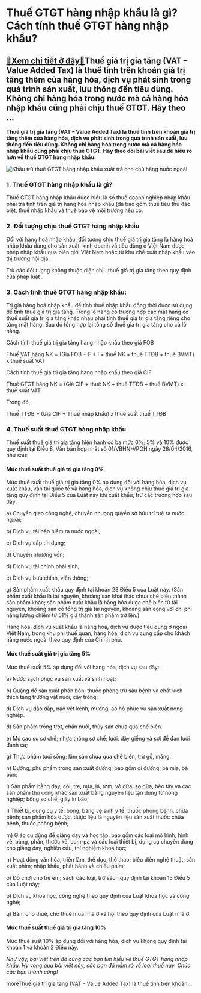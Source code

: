 Thuế GTGT hàng nhập khẩu là gì? Cách tính thuế GTGT hàng nhập khẩu?
===================================================================

[:gift:Xem chi tiết ở đây:gift:](https://hddtvn.com/thue-gtgt-hang-nhap-khau-la-gi-cach-tinh-thue-gtgt-hang-nhap-khau/)Thuế giá trị gia tăng (VAT – Value Added Tax) là thuế tính trên khoản giá trị tăng thêm của hàng hóa, dịch vụ phát sinh trong quá trình sản xuất, lưu thông đến tiêu dùng. Không chỉ hàng hóa trong nước mà cả hàng hóa nhập khẩu cũng phải chịu thuế GTGT. Hãy theo …
----------------------------------------------------------------------------------------------------------------------------------------------------------------------------------------------------------------------------------------------------------------------

**Thuế giá trị gia tăng (VAT – Value Added Tax) là thuế tính trên khoản giá trị tăng thêm của hàng hóa, dịch vụ phát sinh trong quá trình sản xuất, lưu thông đến tiêu dùng. Không chỉ hàng hóa trong nước mà cả hàng hóa nhập khẩu cũng phải chịu thuế GTGT. Hãy theo dõi bài viết sau để hiểu rõ hơn về thuế GTGT hàng nhập khẩu.**


![Khấu trừ thuế GTGT hàng nhập khẩu xuất trả cho chủ hàng nước ngoài](https://hddtvn.com/wp-content/uploads/2021/01/vat2_FNUD.jpg)


### 1. Thuế GTGT hàng nhập khẩu là gì?


Thuế GTGT hàng nhập khẩu được hiểu là số thuế doanh nghiệp nhập khẩu phải trả tính trên giá trị hàng hóa nhập khẩu (đã bao gồm thuế tiêu thụ đặc biệt, thuế nhập khẩu và thuế bảo vệ môi trường nếu có.


### 2. Đối tượng chịu thuế GTGT hàng nhập khẩu


Ðối với hàng hoá nhập khẩu, đối tượng chịu thuế giá trị gia tăng là hàng hoá nhập khẩu dùng cho sản xuất, kinh doanh và tiêu dùng ở Việt Nam được phép nhập khẩu qua biên giới Việt Nam hoặc từ khu chế xuất nhập khẩu vào thị trường nội địa.


Trừ các đối tượng không thuộc diện chịu thuế giá trị gia tăng theo quy định của pháp luật .


### 3. Cách tính thuế GTGT hàng nhập khẩu:


Trị giá hàng hoá nhập khẩu để tính thuế nhập khẩu đồng thời được sử dụng để tính thuế giá trị gia tăng. Trong lô hàng có trường hợp các mặt hàng có thuế suất giá trị gia tăng khác nhau phải tính thuế giá trị gia tăng riêng cho từng mặt hàng. Sau đó tổng hợp lại tổng số thuế giá trị gia tăng cho cả lô hàng.


Cách tính thuế giá trị gia tăng hàng nhập khẩu theo giá FOB  

Thuế VAT hàng NK = (Giá FOB + F + I + thuế NK + thuế TTĐB + thuế BVMT) x thuế suất VAT


Cách tính thuế giá trị gia tăng hàng nhập khẩu theo giá CIF  

Thuế GTGT hàng NK = (Giá CIF + thuế NK + thuế TTĐB + thuế BVMT) x thuế suất VAT


Trong đó,  

Thuế TTĐB = (Giá CIF + Thuế nhập khẩu) x thuế suất thuế TTĐB


### 4. Thuế suất thuế GTGT hàng nhập khẩu


Thuế suất thuế giá trị gia tăng hiện hành có ba mức 0%; 5% và 10% được quy định tại Điều 8, Văn bản hợp nhất số 01/VBHN-VPQH ngày 28/04/2016, như sau:


#### Mức thuế suất thuế giá trị gia tăng 0%


Mức thuế suất thuế giá trị gia tăng 0% áp dụng đối với hàng hóa, dịch vụ xuất khẩu, vận tải quốc tế và hàng hóa, dịch vụ không chịu thuế giá trị gia tăng quy định tại Điều 5 của Luật này khi xuất khẩu, trừ các trường hợp sau đây:


a) Chuyển giao công nghệ, chuyển nhượng quyền sở hữu trí tuệ ra nước ngoài;


b) Dịch vụ tái bảo hiểm ra nước ngoài;


c) Dịch vụ cấp tín dụng;


d) Chuyển nhượng vốn;


đ) Dịch vụ tài chính phái sinh;


e) Dịch vụ bưu chính, viễn thông;


g) Sản phẩm xuất khẩu quy định tại khoản 23 Điều 5 của Luật này. (Sản phẩm xuất khẩu là tài nguyên, khoáng sản khai thác chưa chế biến thành sản phẩm khác; sản phẩm xuất khẩu là hàng hóa được chế biến từ tài nguyên, khoáng sản có tổng trị giá tài nguyên, khoáng sản cộng với chi phí năng lượng chiếm từ 51% giá thành sản phẩm trở lên.)


Hàng hóa, dịch vụ xuất khẩu là hàng hóa, dịch vụ được tiêu dùng ở ngoài Việt Nam, trong khu phi thuế quan; hàng hóa, dịch vụ cung cấp cho khách hàng nước ngoài theo quy định của Chính phủ.


#### Mức thuế suất giá trị gia tăng 5%


Mức thuế suất 5% áp dụng đối với hàng hóa, dịch vụ sau đây:


a) Nước sạch phục vụ sản xuất và sinh hoạt;


b) Quặng để sản xuất phân bón; thuốc phòng trừ sâu bệnh và chất kích thích tăng trưởng vật nuôi, cây trồng;


d) Dịch vụ đào đắp, nạo vét kênh, mương, ao hồ phục vụ sản xuất nông nghiệp.


đ) Sản phẩm trồng trọt, chăn nuôi, thủy sản chưa qua chế biến.


e) Mủ cao su sơ chế; nhựa thông sơ chế; lưới, dây giềng và sợi để đan lưới đánh cá;


g) Thực phẩm tươi sống; lâm sản chưa qua chế biến, trừ gỗ, măng.


h) Đường; phụ phẩm trong sản xuất đường, bao gồm gỉ đường, bã mía, bã bùn;


i) Sản phẩm bằng đay, cói, tre, nứa, lá, rơm, vỏ dừa, sọ dừa, bèo tây và các sản phẩm thủ công khác sản xuất bằng nguyên liệu tận dụng từ nông nghiệp; bông sơ chế; giấy in báo;


l) Thiết bị, dụng cụ y tế; bông, băng vệ sinh y tế; thuốc phòng bệnh, chữa bệnh; sản phẩm hóa dược, dược liệu là nguyên liệu sản xuất thuốc chữa bệnh, thuốc phòng bệnh;


m) Giáo cụ dùng để giảng dạy và học tập, bao gồm các loại mô hình, hình vẽ, bảng, phấn, thước kẻ, com-pa và các loại thiết bị, dụng cụ chuyên dùng cho giảng dạy, nghiên cứu, thí nghiệm khoa học;


n) Hoạt động văn hóa, triển lãm, thể dục, thể thao; biểu diễn nghệ thuật; sản xuất phim; nhập khẩu, phát hành và chiếu phim;


o) Đồ chơi cho trẻ em; sách các loại, trừ sách quy định tại khoản 15 Điều 5 của Luật này;


p) Dịch vụ khoa học, công nghệ theo quy định của Luật khoa học và công nghệ;


q) Bán, cho thuê, cho thuê mua nhà ở xã hội theo quy định của Luật nhà ở.


#### Mức thuế suất thuế giá trị gia tăng 10%


Mức thuế suất 10% áp dụng đối với hàng hóa, dịch vụ không quy định tại khoản 1 và khoản 2 Điều này.


*Như vậy, bài viết trên đã cùng các bạn tìm hiểu về thuế GTGT hàng nhập khẩu. Hy vọng qua bài viết này, các bạn đã nắm rõ về loại thuế này. Chúc các bạn thành công!*


moreThuế giá trị gia tăng (VAT – Value Added Tax) là thuế tính trên khoản…

